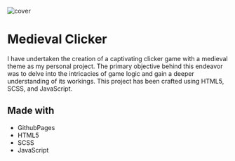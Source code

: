![cover](https://michaljakobczyk1.github.io/MedievalClicker/cover.png)

# Medieval Clicker

I have undertaken the creation of a captivating clicker game with a medieval theme as my personal project. The primary objective behind this endeavor was to delve into the intricacies of game logic and gain a deeper understanding of its workings. This project has been crafted using HTML5, SCSS, and JavaScript.

## Made with

- GithubPages
- HTML5
- SCSS
- JavaScript
